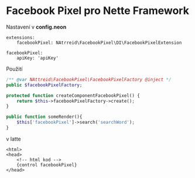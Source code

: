 # Facebook Pixel pro Nette Framework

Nastavení v **config.neon**
```neon
extensions:
    facebookPixel: NAtrreid\FacebookPixel\DI\FacebookPixelExtension

facebookPixel:
    apiKey: 'apiKey'
```

Použití
```php
/** @var NAttreid\FacebookPixel\FacebookPixelFactory @inject */
public $facebookPixelFactory;

protected function createComponentFacebookPixel() {
    return $this->facebookPixelFactory->create();
}

public function someRender(){
    $this['facebookPixel']->search('searchWord');
}
```

v latte
```latte
<html>
<head>
    <!-- html kod -->
    {control facebookPixel}
</head>

```
